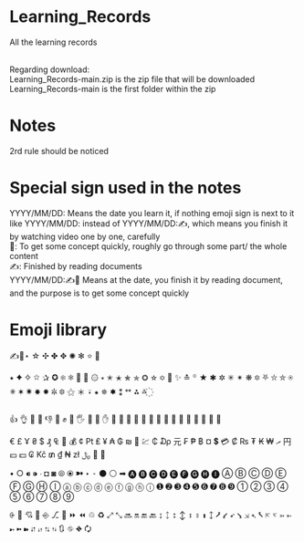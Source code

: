 # Learning_Records
All the learning records<br><br>

Regarding download:<br>
Learning_Records-main.zip is the zip file that will be downloaded<br>
Learning_Records-main is the first folder within the zip<br>

# Notes
2rd rule should be noticed <br>

# Special sign used in the notes
YYYY/MM/DD: Means the date you learn it, if nothing emoji sign is next to it like YYYY/MM/DD: instead of YYYY/MM/DD:✍, which means you finish it by watching video one by one, carefully  <br>
💫: To get some concept quickly, roughly go through some part/ the whole content <br>
✍: Finished by reading documents <br>
YYYY/MM/DD:✍💫 Means at the date, you finish it by reading document, and the purpose is to get some concept quickly <br>


# Emoji library

✍🤳⋆ ☆ ✣ ✤ ✥ ✺ ✻ ⭐ 🌠 

⭑ ✦ ✧ ✩ ✰ ✪ ❄ ❅ 🌟 💫 ۞ ⭒ ✬ ✭ ✮ ✯ ❂ ✫ ✡ 🌃 ✨ ≛ ꙳ ★ ✱ ✲ ✳ ✴ ❋ 🔯 ⛧ ⛥ ⛤ ⍟ ✵ ✶ ✷ ✸ ✹ ✼ ❆ ⚝ ＊ ⍣ ⁕ 🟑 🟌 ⁑ ᕯ ⁂ ࿏ ꙰

👍 👌 🤘 💪 👎 🖕 ✊ 👊 🖐 🖖 👋 ✋ 👐 👏 🤗 🙌 🙋 🙏 🤔 🤝 🤛 🤜 🤞 🤚 🤙 💅 🤳

€ £ Ұ ₴ $ ₰ ₠ 🏦 💰 ¢ ₧ ₤ ¥ ₳ ₲ ₪ 💱 💹 ₵ ₯ 元 ₣ ₱ ฿ ¤ 💲 💳 ₡ ₨ ₮ ₭ ₩ ރ 円 💴 💵 ₢ Kč ₥ ₫ ₦ zł ﷼ 💸 🏧

• ○ ⁌ ⁍ ∙ ◘ ◙ ⦾ ⦿ ➼ ‣ ⁃ ⚫ ⚪ ➡ 🅐 🅑 🅒 🅓 🅔 🅕 🅖 🅗 🅘 Ⓐ Ⓑ Ⓒ Ⓓ Ⓔ Ⓕ Ⓖ Ⓗ Ⓘ ⓐ ⓑ ⓒ ⓓ ⓔ ⓕ ⓖ ⓗ ⓘ ➊ ➋ ➌ ➍ ➎ ➏ ➐ ➑ ➒ ① ② ③ ④ ⑤ ⑥ ⑦ ⑧ ⑨

⨭ 🏹 💘 🔰 ⎆ ⎇ 🧭 ⏩ ⏪ ♲ ♻ ⤢ ⤡ 🔜 🔛 🔚 🔙 ↨ ᛨ ⭥ ↕ ⇕ ⇳ ⬍ 🡙 ⭷ ⭹ ➶ ⭸ ⇲ ➴ ⭶ ⇱ ↸ ➳ ➵ ➸ ➼ ➽ ⮃ ⇵ ⮁ ⇅ 🔃 ⛗ ⛖ 🗘
